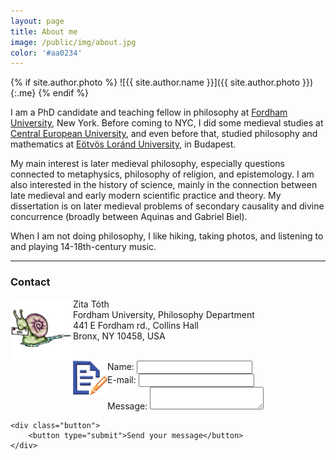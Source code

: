 ```yaml
---
layout: page
title: About me
image: /public/img/about.jpg
color: '#aa0234'
---
```


{% if site.author.photo %}
  ![{{ site.author.name }}]({{ site.author.photo }}){:.me}
{% endif %}


I am a PhD candidate and teaching fellow in philosophy at <a href = "http://www.fordham.edu" target="_blank">Fordham University</a>, New York.
Before coming to NYC, I did some medieval studies at <a href="http://www.ceu.hu" target="_blank">Central European University</a>, and even before that, studied philosophy and mathematics at <a href="http://www.elte.hu/en" target="_blank">Eötvös Loránd University</a>, in Budapest.

My main interest is later medieval philosophy, especially questions connected to metaphysics, philosophy of religion, and epistemology. I am also interested in the history of science, mainly in the connection between late medieval and early modern scientific practice and theory. My dissertation is on later medieval problems of secondary causality and divine concurrence (broadly between Aquinas and Gabriel Biel).

When I am not doing philosophy, I like hiking,  taking photos, and listening to and playing 14-18th-century music.

---

### Contact


<img class="img-single" align="left" src="/public/img/snail.gif" width="100"> Zita Tóth <br>
Fordham University, Philosophy Department <br>
441 E Fordham rd., Collins Hall <br>
Bronx, NY 10458, USA
<br>
<br>

<img class="img-single" align="left" src="/public/img/quick.png" width="55">

<form name="htmlform" method="post" action="/form-to-email.php">
<div>
        <label for="name">Name:</label>
        <input type="text" name= "name" id="name" />
    </div>
    <div>
        <label for="email">E-mail:</label>
        <input type="email" name= "email" id="email" />
    </div>
    <div>
        <label for="message">Message:</label>
        <textarea id="message" name="message"></textarea>
    </div>

    <div class="button">
        <button type="submit">Send your message</button>
    </div>






</form>
